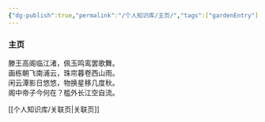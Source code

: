 ```yaml
---
{"dg-publish":true,"permalink":"/个人知识库/主页/","tags":["gardenEntry"]}
---
```



### 主页
滕王高阁临江渚，佩玉鸣鸾罢歌舞。  
画栋朝飞南浦云，珠帘暮卷西山雨。  
闲云潭影日悠悠，物换星移几度秋。  
阁中帝子今何在？槛外长江空自流。

[[个人知识库/关联页\|关联页]]